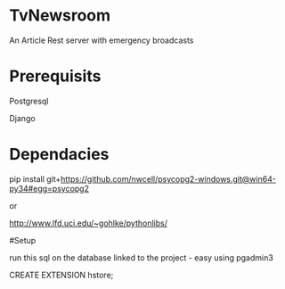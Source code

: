 # TvNewsroom
An Article Rest server with emergency broadcasts

# Prerequisits


Postgresql

Django

# Dependacies


pip install git+https://github.com/nwcell/psycopg2-windows.git@win64-py34#egg=psycopg2

or

http://www.lfd.uci.edu/~gohlke/pythonlibs/


#Setup

run this  sql on the database linked to the project - easy using pgadmin3

CREATE EXTENSION hstore;
